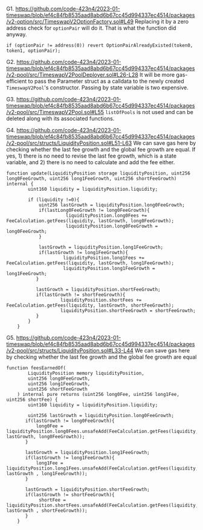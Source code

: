 G1. https://github.com/code-423n4/2023-01-timeswap/blob/ef4c84fb8535aad8abd6b67cc45d994337ec4514/packages/v2-option/src/TimeswapV2OptionFactory.sol#L49
Replacing it by a zero address check for ``optionPair`` will do it. That is what the function did anyway.
```
if (optionPair != address(0)) revert OptionPairAlreadyExisted(token0, token1, optionPair);
```

G2. https://github.com/code-423n4/2023-01-timeswap/blob/ef4c84fb8535aad8abd6b67cc45d994337ec4514/packages/v2-pool/src/TimeswapV2PoolDeployer.sol#L26-L28
It will be more gas-efficient to pass the Parameter struct as a calldata to the newly created ``TimeswapV2Pool``'s constructor. Passing by state variable is two expensive. 

G3. https://github.com/code-423n4/2023-01-timeswap/blob/ef4c84fb8535aad8abd6b67cc45d994337ec4514/packages/v2-pool/src/TimeswapV2Pool.sol#L55
``listOfPools`` is not used and can be deleted along with its associated functions. 

G4. https://github.com/code-423n4/2023-01-timeswap/blob/ef4c84fb8535aad8abd6b67cc45d994337ec4514/packages/v2-pool/src/structs/LiquidityPosition.sol#L51-L63
We can save gas here by checking whether the last fee growth and the global fee growth are equal. If yes, 1) there is no need to revise the last fee growth, which is a state variable, and 2) there is no need to calculate and add the fee either.  

```
function update(LiquidityPosition storage liquidityPosition, uint256 long0FeeGrowth, uint256 long1FeeGrowth, uint256 shortFeeGrowth) internal {
        uint160 liquidity = liquidityPosition.liquidity;

        if (liquidity !=0){
            uint256 lastGrowth = liquidityPosition.long0FeeGrowth;
            if(lastLong0FeeGrowth != long0FeeGrowth){ 
                      liquidityPosition.long0Fees += FeeCalculation.getFees(liquidity, lastGrowth, long0FeeGrowth);
                      liquidityPosition.long0FeeGrowth = long0FeeGrowth;
            }

            lastGrowth = liquidityPosition.long1FeeGrowth;
            if(lastGrowth != long1FeeGrowth){ 
                     liquidityPosition.long1Fees += FeeCalculation.getFees(liquidity, lastGrowth, long1FeeGrowth);
                     liquidityPosition.long1FeeGrowth = long1FeeGrowth;
           }
  
           lastGrowth = liquidityPosition.shortFeeGrowth;
           if(lastGrowth != shortFeeGrowth){
                    liquidityPosition.shortFees += FeeCalculation.getFees(liquidity, lastGrowth, shortFeeGrowth);
                    liquidityPosition.shortFeeGrowth = shortFeeGrowth;
           }
        }
    }
```

G5. https://github.com/code-423n4/2023-01-timeswap/blob/ef4c84fb8535aad8abd6b67cc45d994337ec4514/packages/v2-pool/src/structs/LiquidityPosition.sol#L33-L44
We can save gas here by checking whether the last fee growth and the global fee growth are equal
```
function feesEarnedOf(
        LiquidityPosition memory liquidityPosition,
        uint256 long0FeeGrowth,
        uint256 long1FeeGrowth,
        uint256 shortFeeGrowth
    ) internal pure returns (uint256 long0Fee, uint256 long1Fee, uint256 shortFee) {
        uint160 liquidity = liquidityPosition.liquidity;

        uint256 lastGrowth = liquidityPosition.long0FeeGrowth;
       if(lastGrowth != long0FeeGrowth){
           long0Fee = liquidityPosition.long0Fees.unsafeAdd(FeeCalculation.getFees(liquidity, lastGrowth, long0FeeGrowth));
       }

       lastGrowth = liquidityPosition.long1FeeGrowth;
       if(lastGrowth != long1FeeGrowth){ 
           long1Fee = liquidityPosition.long1Fees.unsafeAdd(FeeCalculation.getFees(liquidity, lastGrowth , long1FeeGrowth));
       }

       lastGrowth = liquidityPosition.shortFeeGrowth;
       if(lastGrowth != shortFeeGrowth){
            shortFee = liquidityPosition.shortFees.unsafeAdd(FeeCalculation.getFees(liquidity, lastGrowth , shortFeeGrowth));
       }
    }
```
